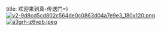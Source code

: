 title: 欢迎来到真-传送门=)
[![v2-9d8cd5cd802c564de0c0863d04a7e9e3_180x120.png](https://loli.tc/images/v2-9d8cd5cd802c564de0c0863d04a7e9e3_180x120.png)](http://185.143.221.154:200/6cc09579)
[![a3grh-z6vpb.jpeg](https://loli.tc/images/a3grh-z6vpb.jpeg)](http://185.143.221.154:5244)